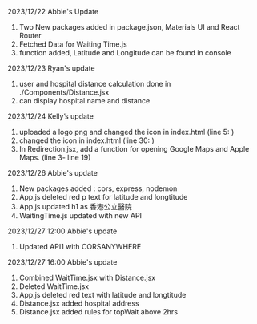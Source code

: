 2023/12/22
Abbie's Update

1. Two New packages added in package.json, Materials UI and React Router
2. Fetched Data for Waiting Time.js
3. <MyLocation /> function added, Latitude and Longitude can be found in console

2023/12/23
Ryan's update

1. user and hospital distance calculation done in ./Components/Distance.jsx
2. can display hospital name and distance

2023/12/24 Kelly’s update

1.  uploaded a logo png and changed the icon in index.html (line 5: <link rel="icon" href="%PUBLIC_URL%/hospital.logo.png" />)
2.  changed the icon in index.html (line 30: <title>UrgentTrack</title>)
3.  In Redirection.jsx, add a function for opening Google Maps and Apple Maps. (line 3- line 19)

2023/12/26 Abbie's update

1. New packages added : cors, express, nodemon
2. App.js deleted red p text for latitude and longtitude
3. App.js updated h1 as 香港公立醫院
4. WaitingTime.js updated with new API

2023/12/27 12:00 Abbie's update

1. Updated API1 with CORSANYWHERE

2023/12/27 16:00 Abbie's update

1. Combined WaitTime.jsx with Distance.jsx
2. Deleted WaitTime.jsx
3. App.js deleted red text with latitude and longtitude
4. Distance.jsx added hospital address
5. Distance.jsx added rules for topWait above 2hrs
